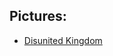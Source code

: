 ## Pictures:
- [Disunited Kingdom](https://www.twenty20.com/photos/cabdbbdc-69b2-42ae-b08a-7983648a5774)